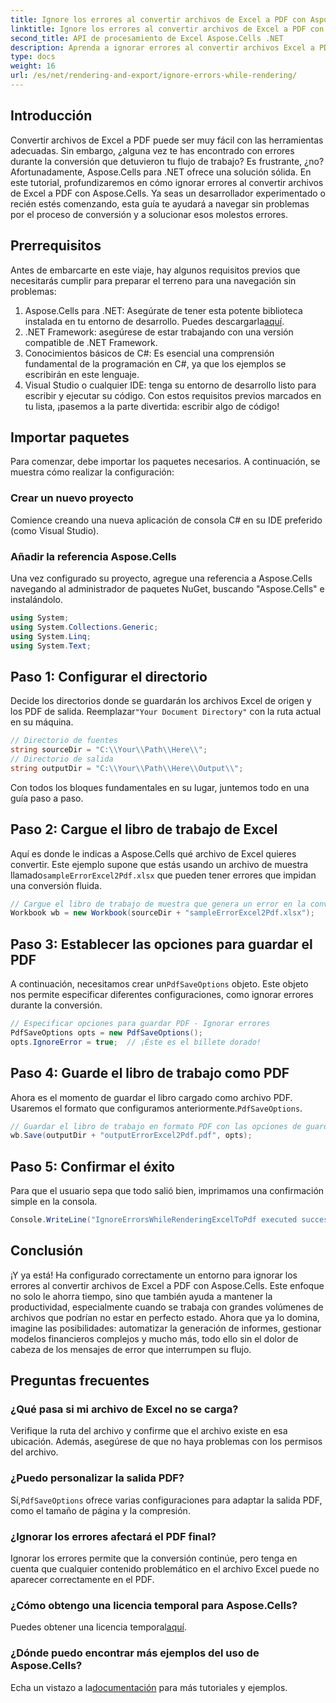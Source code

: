 ```yaml
---
title: Ignore los errores al convertir archivos de Excel a PDF con Aspose.Cells
linktitle: Ignore los errores al convertir archivos de Excel a PDF con Aspose.Cells
second_title: API de procesamiento de Excel Aspose.Cells .NET
description: Aprenda a ignorar errores al convertir archivos Excel a PDF con Aspose.Cells para .NET. Guía paso a paso incluida.
type: docs
weight: 16
url: /es/net/rendering-and-export/ignore-errors-while-rendering/
---
```

## Introducción
Convertir archivos de Excel a PDF puede ser muy fácil con las herramientas adecuadas. Sin embargo, ¿alguna vez te has encontrado con errores durante la conversión que detuvieron tu flujo de trabajo? Es frustrante, ¿no? Afortunadamente, Aspose.Cells para .NET ofrece una solución sólida. En este tutorial, profundizaremos en cómo ignorar errores al convertir archivos de Excel a PDF con Aspose.Cells. Ya seas un desarrollador experimentado o recién estés comenzando, esta guía te ayudará a navegar sin problemas por el proceso de conversión y a solucionar esos molestos errores.
## Prerrequisitos
Antes de embarcarte en este viaje, hay algunos requisitos previos que necesitarás cumplir para preparar el terreno para una navegación sin problemas:
1.  Aspose.Cells para .NET: Asegúrate de tener esta potente biblioteca instalada en tu entorno de desarrollo. Puedes descargarla[aquí](https://releases.aspose.com/cells/net/).
2. .NET Framework: asegúrese de estar trabajando con una versión compatible de .NET Framework.
3. Conocimientos básicos de C#: Es esencial una comprensión fundamental de la programación en C#, ya que los ejemplos se escribirán en este lenguaje.
4. Visual Studio o cualquier IDE: tenga su entorno de desarrollo listo para escribir y ejecutar su código.
Con estos requisitos previos marcados en tu lista, ¡pasemos a la parte divertida: escribir algo de código!
## Importar paquetes
Para comenzar, debe importar los paquetes necesarios. A continuación, se muestra cómo realizar la configuración:
### Crear un nuevo proyecto
Comience creando una nueva aplicación de consola C# en su IDE preferido (como Visual Studio).
### Añadir la referencia Aspose.Cells
Una vez configurado su proyecto, agregue una referencia a Aspose.Cells navegando al administrador de paquetes NuGet, buscando "Aspose.Cells" e instalándolo.
```csharp
using System;
using System.Collections.Generic;
using System.Linq;
using System.Text;
```
## Paso 1: Configurar el directorio
 Decide los directorios donde se guardarán los archivos Excel de origen y los PDF de salida. Reemplazar`"Your Document Directory"` con la ruta actual en su máquina.
```csharp
// Directorio de fuentes
string sourceDir = "C:\\Your\\Path\\Here\\";
// Directorio de salida
string outputDir = "C:\\Your\\Path\\Here\\Output\\";
```
Con todos los bloques fundamentales en su lugar, juntemos todo en una guía paso a paso.
## Paso 2: Cargue el libro de trabajo de Excel
Aquí es donde le indicas a Aspose.Cells qué archivo de Excel quieres convertir. Este ejemplo supone que estás usando un archivo de muestra llamado`sampleErrorExcel2Pdf.xlsx` que pueden tener errores que impidan una conversión fluida.
```csharp
// Cargue el libro de trabajo de muestra que genera un error en la conversión de Excel a PDF
Workbook wb = new Workbook(sourceDir + "sampleErrorExcel2Pdf.xlsx");
```
## Paso 3: Establecer las opciones para guardar el PDF
 A continuación, necesitamos crear un`PdfSaveOptions` objeto. Este objeto nos permite especificar diferentes configuraciones, como ignorar errores durante la conversión.
```csharp
// Especificar opciones para guardar PDF - Ignorar errores
PdfSaveOptions opts = new PdfSaveOptions();
opts.IgnoreError = true;  // ¡Éste es el billete dorado!
```
## Paso 4: Guarde el libro de trabajo como PDF
 Ahora es el momento de guardar el libro cargado como archivo PDF. Usaremos el formato que configuramos anteriormente.`PdfSaveOptions`.
```csharp
// Guardar el libro de trabajo en formato PDF con las opciones de guardado en formato PDF
wb.Save(outputDir + "outputErrorExcel2Pdf.pdf", opts);
```
## Paso 5: Confirmar el éxito
Para que el usuario sepa que todo salió bien, imprimamos una confirmación simple en la consola.
```csharp
Console.WriteLine("IgnoreErrorsWhileRenderingExcelToPdf executed successfully.\r\n");
```

## Conclusión
¡Y ya está! Ha configurado correctamente un entorno para ignorar los errores al convertir archivos de Excel a PDF con Aspose.Cells. Este enfoque no solo le ahorra tiempo, sino que también ayuda a mantener la productividad, especialmente cuando se trabaja con grandes volúmenes de archivos que podrían no estar en perfecto estado. Ahora que ya lo domina, imagine las posibilidades: automatizar la generación de informes, gestionar modelos financieros complejos y mucho más, todo ello sin el dolor de cabeza de los mensajes de error que interrumpen su flujo. 
## Preguntas frecuentes
### ¿Qué pasa si mi archivo de Excel no se carga?
Verifique la ruta del archivo y confirme que el archivo existe en esa ubicación. Además, asegúrese de que no haya problemas con los permisos del archivo.
### ¿Puedo personalizar la salida PDF?
 Sí,`PdfSaveOptions` ofrece varias configuraciones para adaptar la salida PDF, como el tamaño de página y la compresión.
### ¿Ignorar los errores afectará el PDF final?
Ignorar los errores permite que la conversión continúe, pero tenga en cuenta que cualquier contenido problemático en el archivo Excel puede no aparecer correctamente en el PDF.
### ¿Cómo obtengo una licencia temporal para Aspose.Cells?
 Puedes obtener una licencia temporal[aquí](https://purchase.aspose.com/temporary-license/).
### ¿Dónde puedo encontrar más ejemplos del uso de Aspose.Cells?
 Echa un vistazo a la[documentación](https://reference.aspose.com/cells/net/) para más tutoriales y ejemplos.